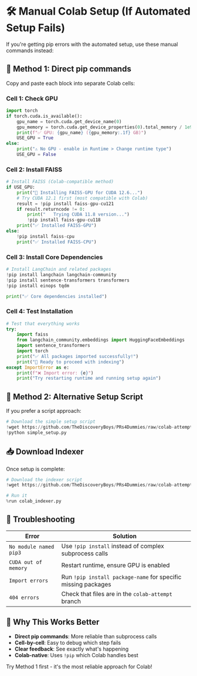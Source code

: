 # 🛠️ Manual Colab Setup (If Automated Setup Fails)

If you're getting pip errors with the automated setup, use these manual commands instead:

## 🚀 **Method 1: Direct pip commands**

Copy and paste each block into separate Colab cells:

### **Cell 1: Check GPU**
```python
import torch
if torch.cuda.is_available():
    gpu_name = torch.cuda.get_device_name(0)
    gpu_memory = torch.cuda.get_device_properties(0).total_memory / 1e9
    print(f"✅ GPU: {gpu_name} ({gpu_memory:.1f} GB)")
    USE_GPU = True
else:
    print("⚠️ No GPU - enable in Runtime > Change runtime type")
    USE_GPU = False
```

### **Cell 2: Install FAISS**
```python
# Install FAISS (Colab-compatible method)
if USE_GPU:
    print("🚀 Installing FAISS-GPU for CUDA 12.6...")
    # Try CUDA 12.1 first (most compatible with Colab)
    result = !pip install faiss-gpu-cu121
    if result.returncode != 0:
        print("   Trying CUDA 11.8 version...")
        !pip install faiss-gpu-cu118
    print("✅ Installed FAISS-GPU")
else:
    !pip install faiss-cpu
    print("✅ Installed FAISS-CPU")
```

### **Cell 3: Install Core Dependencies**
```python
# Install LangChain and related packages
!pip install langchain langchain-community
!pip install sentence-transformers transformers
!pip install einops tqdm

print("✅ Core dependencies installed")
```

### **Cell 4: Test Installation**
```python
# Test that everything works
try:
    import faiss
    from langchain_community.embeddings import HuggingFaceEmbeddings
    import sentence_transformers
    import torch
    print("✅ All packages imported successfully!")
    print("🚀 Ready to proceed with indexing")
except ImportError as e:
    print(f"❌ Import error: {e}")
    print("Try restarting runtime and running setup again")
```

## 🔄 **Method 2: Alternative Setup Script**

If you prefer a script approach:

```python
# Download the simple setup script
!wget https://github.com/TheDiscoveryBoys/PRs4Dummies/raw/colab-attempt/colab/simple_setup.py
!python simple_setup.py
```

## 📥 **Download Indexer**

Once setup is complete:

```python
# Download the indexer script
!wget https://github.com/TheDiscoveryBoys/PRs4Dummies/raw/colab-attempt/colab/colab_indexer.py

# Run it
%run colab_indexer.py
```

## 🔧 **Troubleshooting**

| Error | Solution |
|-------|----------|
| `No module named pip3` | Use `!pip install` instead of complex subprocess calls |
| `CUDA out of memory` | Restart runtime, ensure GPU is enabled |
| `Import errors` | Run `!pip install package-name` for specific missing packages |
| `404 errors` | Check that files are in the `colab-attempt` branch |

## 🎯 **Why This Works Better**

- **Direct pip commands**: More reliable than subprocess calls
- **Cell-by-cell**: Easy to debug which step fails
- **Clear feedback**: See exactly what's happening
- **Colab-native**: Uses `!pip` which Colab handles best

Try Method 1 first - it's the most reliable approach for Colab!
